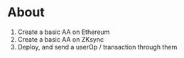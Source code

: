 # About

1. Create a basic AA on Ethereum
2. Create a basic AA on ZKsync
3. Deploy, and send a userOp / transaction through them 